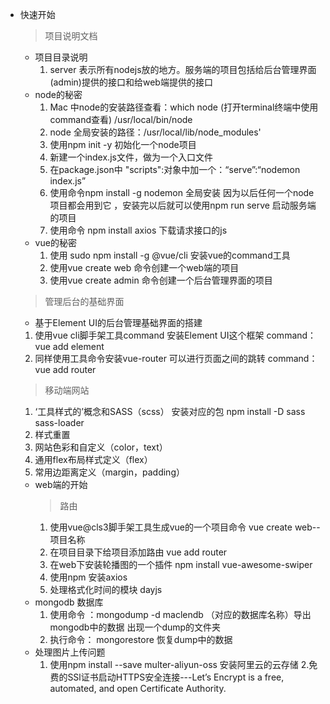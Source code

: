 * 快速开始
  > 项目说明文档
  + 项目目录说明
    1. server 表示所有nodejs放的地方。服务端的项目包括给后台管理界面(admin)提供的接口和给web端提供的接口 
  + node的秘密
    1. Mac 中node的安装路径查看：which node (打开terminal终端中使用command查看) /usr/local/bin/node 
    2. node 全局安装的路径：/usr/local/lib/node_modules'
    3. 使用npm init -y 初始化一个node项目
    4. 新建一个index.js文件，做为一个入口文件
    5. 在package.json中 "scripts":对象中加一个：“serve”:“nodemon index.js”
    6. 使用命令npm install -g nodemon 全局安装 因为以后任何一个node项目都会用到它 ，安装完以后就可以使用npm run serve 启动服务端的项目
    7. 使用命令 npm install axios 下载请求接口的js
  + vue的秘密
    1. 使用 sudo npm install -g @vue/cli 安装vue的command工具
    2. 使用vue create web 命令创建一个web端的项目
    3. 使用vue create admin 命令创建一个后台管理界面的项目
  > 管理后台的基础界面
  +  基于Element UI的后台管理基础界面的搭建  
    1. 使用vue cli脚手架工具command 安装Element UI这个框架 command：vue add element
    2. 同样使用工具命令安装vue-router 可以进行页面之间的跳转 command：vue add router
  > 移动端网站
    1. ‘工具样式的’概念和SASS（scss） 安装对应的包 npm install -D sass sass-loader
    2. 样式重置
    3. 网站色彩和自定义（color，text）
    4. 通用flex布局样式定义（flex）
    5. 常用边距离定义（margin，padding）
  * web端的开始
    > 路由
    1. 使用vue@cls3脚手架工具生成vue的一个项目命令 vue create web--项目名称
    2. 在项目目录下给项目添加路由   vue add router
    3. 在web下安装轮播图的一个插件  npm install vue-awesome-swiper
    4. 使用npm 安装axios 
    5. 处理格式化时间的模块 dayjs
  * mongodb 数据库
    1. 使用命令 ：mongodump -d maclendb （对应的数据库名称）导出mongodb中的数据 出现一个dump的文件夹
    2. 执行命令： mongorestore 恢复dump中的数据
  * 处理图片上传问题
    1. 使用npm install --save multer-aliyun-oss 安装阿里云的云存储
    2.免费的SSl证书启动HTTPS安全连接---Let’s Encrypt is a free, automated, and open Certificate Authority.
   
   
